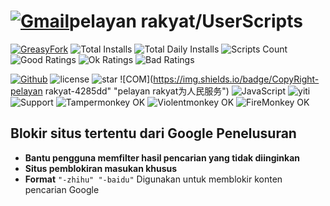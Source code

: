 # [![Gmail](https://img.shields.io/badge/Contact-Gmail-yellow?svg&)](mailto:toniaiwanowskiskr47@gmail.com)pelayan rakyat/UserScripts

[![GreasyFork](https://img.shields.io/static/v1?label=%20&message=GreasyFork&style=flat-square&labelColor=7B0000&color=960000&logo=data:image/png;base64,iVBORw0KGgoAAAANSUhEUgAAABAAAAAQCAYAAAAf8/9hAAAABmJLR0QA/wD/AP+gvaeTAAAACXBIWXMAAAsTAAALEwEAmpwYAAAAB3RJTUUH3ggEBCQHM3fXsAAAAVdJREFUOMudkz2qwkAUhc/goBaGJBgUtBCZyj0ILkpwAW7Bws4yO3AHLiCtEFD8KVREkoiFxZzX5A2KGfN4F04zMN+ce+5c4LMUgDmANYBnrnV+plBSi+FwyHq9TgA2LQpvCiEiABwMBtzv95RSfoNEHy8DYBzHrNVqVEr9BWKcqNFoxF6vx3a7zc1mYyC73a4MogBg7vs+z+czO50OW60Wt9stK5UKp9Mpj8cjq9WqDTBHnjAdxzGQZrPJw+HA31oulzbAWgLoA0CWZVBKIY5jzGYzdLtdE9DlcrFNrY98zobqOA6TJKHW2jg4nU5sNBpFDp6mhVe5?svg&VasUwDHm9Xqm15u12o+/7Hy0gD8KatOd5vN/v1FozTVN6nkchxFuI6hsAAIMg4OPxMJCXdtTbR7JJCMEgCJhlGUlyPB4XfumozInrupxMJpRSRtZlKoNYl+m/6/wDuWAjtPfsQuwAAAAASUVORK5CYII= "Greasyfork")](https://greasyfork.org/users/1169082)
![Total Installs](https://img.shields.io/badge/dynamic/json?color=0084ff&label=Total%20Installs&query=$.totalInstalls&url=https://raw.githubusercontent.com/10086100886/UserScripts/main/docs/total_installs.json)
![Total Daily Installs](https://img.shields.io/badge/dynamic/json?color=0084ff&label=Total%20Daily%20Installs&query=$.totalDailyInstalls&url=https://raw.githubusercontent.com/10086100886/UserScripts/main/docs/total_installs.json)
![Scripts Count](https://img.shields.io/badge/dynamic/json?color=1E90FF&label=Scripts%20Count&query=$.numScripts&url=https://raw.githubusercontent.com/10086100886/UserScripts/main/docs/total_installs.json)
![Good Ratings](https://img.shields.io/badge/dynamic/json?color=4CAF50&label=Good%20Ratings&query=$.totalGoodRatings&url=https://raw.githubusercontent.com/10086100886/UserScripts/main/docs/total_installs.json)
![Ok Ratings](https://img.shields.io/badge/dynamic/json?color=FF9800&label=Ok%20Ratings&query=$.totalOkRatings&url=https://raw.githubusercontent.com/10086100886/UserScripts/main/docs/total_installs.json)
![Bad Ratings](https://img.shields.io/badge/dynamic/json?color=F44336&label=Bad%20Ratings&query=$.totalBadRatings&url=https://raw.githubusercontent.com/10086100886/UserScripts/main/docs/total_installs.json)

[![Github](https://img.shields.io/badge/Github-100000?svg&logo=github&logoColor=white)](https://github.com/10086100886/)
![license](https://img.shields.io/github/license/10086100886/UserScripts?svg&style=flat-square&color=4285dd&logo=github)
![star](https://img.shields.io/github/forks/10086100886/UserScripts?svg&style=flat-square&label=Fork&color=4285dd&logo=github" "Jumlah replika")
![COM](https://img.shields.io/badge/CopyRight-pelayan rakyat-4285dd" "pelayan rakyat为人民服务")
![JavaScript](https://img.shields.io/badge/JavaScript-323330?svg&logo=javascript&logoColor=F7DF1E "JavaScript")
![yiti](https://img.shields.io/github/issues/10086100886/UserScripts/github-chinese?style=flat-square&logo=github&label=Issue "masalah")
![Support](https://img.shields.io/badge/Support-Chrome%7CFirefox%7CEdge-blue?svg&)
![**Tampermonkey OK**](https://img.shields.io/badge/Tampermonkey-OK-006989?labelColor=012A36)
![**Violentmonkey OK**](https://img.shields.io/badge/Violentmonkey-OK-006989?labelColor=4B3F72)
![**FireMonkey OK**](https://img.shields.io/badge/FireMonkey-OK-006989?labelColor=885053)
## Blokir situs tertentu dari Google Penelusuran

- **Bantu pengguna memfilter hasil pencarian yang tidak diinginkan**
- **Situs pemblokiran masukan khusus**
- **Format** `"-zhihu" "-baidu"` Digunakan untuk memblokir konten pencarian Google


